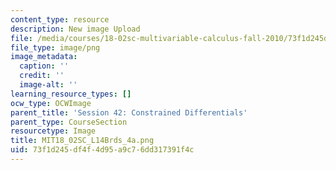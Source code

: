 ```yaml
---
content_type: resource
description: New image Upload
file: /media/courses/18-02sc-multivariable-calculus-fall-2010/73f1d245df4f4d95a9c76dd317391f4c_MIT18_02SC_L14Brds_4a.png
file_type: image/png
image_metadata:
  caption: ''
  credit: ''
  image-alt: ''
learning_resource_types: []
ocw_type: OCWImage
parent_title: 'Session 42: Constrained Differentials'
parent_type: CourseSection
resourcetype: Image
title: MIT18_02SC_L14Brds_4a.png
uid: 73f1d245-df4f-4d95-a9c7-6dd317391f4c
---
```

